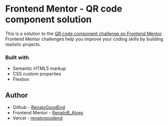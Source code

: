 # Frontend Mentor - QR code component solution

This is a solution to the [QR code component challenge on Frontend Mentor](https://www.frontendmentor.io/challenges/qr-code-component-iux_sIO_H). Frontend Mentor challenges help you improve your coding skills by building realistic projects. 

### Built with

- Semantic HTML5 markup
- CSS custom properties
- Flexbox

## Author

- Github - [RenatoGoodEnd](https://github.com/RenatoGoodEnd)
- Frontend Mentor - [RenatoB_Alves](https://www.frontendmentor.io/profile/RenatoGoodEnd)
- Vercel - [renatogoodend](https://vercel.com/renatogoodend)

